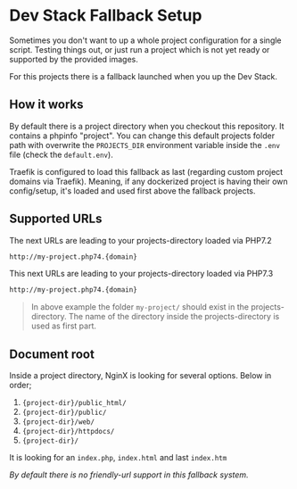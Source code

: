 # Dev Stack Fallback Setup

Sometimes you don't want to up a whole project configuration for a single script. Testing things out, or just run a project which is not yet ready or supported by the provided images.

For this projects there is a fallback launched when you up the Dev Stack.

## How it works

By default there is a project directory when you checkout this repository. It contains a phpinfo "project". You can change this default projects folder path with overwrite the `PROJECTS_DIR` environment variable inside the `.env` file (check the `default.env`).

Traefik is configured to load this fallback as last (regarding custom project domains via Traefik). Meaning, if any dockerized project is having their own config/setup, it's loaded and used first above the fallback projects.

## Supported URLs

The next URLs are leading to your projects-directory loaded via PHP7.2

```bash
http://my-project.php74.{domain}
```

This next URLs are leading to your projects-directory loaded via PHP7.3

```bash
http://my-project.php74.{domain}
```

> In above example the folder `my-project/` should exist in the projects-directory. The name of the directory inside the projects-directory is used as first part.

## Document root

Inside a project directory, NginX is looking for several options. Below in order;

1. `{project-dir}/public_html/`
2. `{project-dir}/public/`
3. `{project-dir}/web/`
4. `{project-dir}/httpdocs/`
5. `{project-dir}/`

It is looking for an `index.php`, `index.html` and last `index.htm`

_By default there is no friendly-url support in this fallback system._